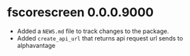 # fscorescreen 0.0.0.9000

* Added a `NEWS.md` file to track changes to the package.
* Added `create_api_url` that returns api request url sends to alphavantage
